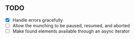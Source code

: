 ## TODO

- [x] Handle errors gracefully
- [ ] Allow the munching to be paused, resumed, and aborted
- [ ] Make found elements available through an async iterator
